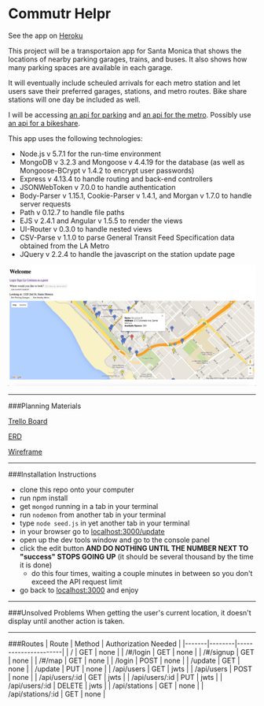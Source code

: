 # Commutr Helpr
  
See the app on [Heroku](https://desolate-lowlands-14384.herokuapp.com/)  

This project will be a transportaion app for Santa Monica that shows the locations of nearby parking garages, trains, and buses. It also shows how many parking spaces are available in each garage.  

It will eventually include scheuled arrivals for each metro station and let users save their preferred garages, stations, and metro routes. Bike share stations will one day be included as well. 

I will be accessing [an api for parking](https://parking.api.smgov.net/) and [an api for the metro](http://developer.metro.net/). Possibly use [an api for a bikeshare](https://app.socialbicycles.com/developer/).

This app uses the following technologies:  
- Node.js v 5.7.1 for the run-time environment  
- MongoDB v 3.2.3 and Mongoose v 4.4.19 for the database (as well as Mongoose-BCrypt v 1.4.2 to encrypt user passwords)  
- Express v 4.13.4 to handle routing and back-end controllers  
- JSONWebToken v 7.0.0 to handle authentication  
- Body-Parser v 1.15.1, Cookie-Parser v 1.4.1, and Morgan v 1.7.0 to handle server requests  
- Path v 0.12.7 to handle file paths
- EJS v 2.4.1 and Angular v 1.5.5 to render the views  
- UI-Router v 0.3.0 to handle nested views  
- CSV-Parse v 1.1.0 to parse General Transit Feed Specification data obtained from the LA Metro  
- JQuery v 2.2.4 to handle the javascript on the station update page

![Screen Shot](https://github.com/mrparvinsmith/project-4/blob/master/planning/App_Screen_Shot.png)

---
###Planning Materials

[Trello Board](https://trello.com/b/VrvPHFuB/project-4#)

[ERD](https://github.com/mrparvinsmith/project-4/blob/master/planning/ERD.jpg)

[Wireframe](https://github.com/mrparvinsmith/project-4/blob/master/planning/Wireframe.jpg)


---
###Installation Instructions
* clone this repo onto your computer
* run npm install
* get `mongod` running in a tab in your terminal
* run `nodemon` from another tab in your terminal
* type `node seed.js` in yet another tab in your terminal
* in your browser go to [localhost:3000/update](http://localhost:3000/update)
* open up the dev tools window and go to the console panel
* click the edit button __AND DO NOTHING UNTIL THE NUMBER NEXT TO "success" STOPS GOING UP__ (it should be several thousand by the time it is done)
	* do this four times, waiting a couple minutes in between so you don't exceed the API request limit
* go back to [localhost:3000](http://localhost:3000/) and enjoy

---
###Unsolved Problems
When getting the user's current location, it doesn't display until another action is taken.

---
###Routes
| Route | Method | Authorization Needed |
|-------|--------|----------------------|
| /     | GET | none |
| /#/login | GET | none |
| /#/signup | GET | none |
| /#/map | GET | none |
| /login | POST | none |
| /update | GET | none |
| /update | PUT | none |
| /api/users | GET | jwts |
| /api/users | POST | none |
| /api/users/:id | GET | jwts |
| /api/users/:id | PUT | jwts |
| /api/users/:id | DELETE | jwts |
| /api/stations | GET | none |
| /api/stations/:id | GET | none |